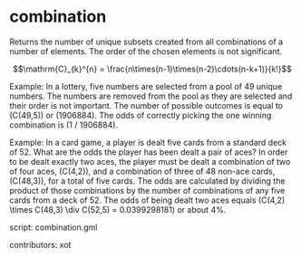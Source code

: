 combination
===========

Returns the number of unique subsets created from all
combinations of a number of elements. The order of the
chosen elements is not significant.

$$\mathrm{C}_{k}^{n} = \frac{n\times(n-1)\times(n-2)\cdots(n-k+1)}{k!}$$

Example: In a lottery, five numbers are selected from a pool of 49
unique numbers. The numbers are removed from the pool as they are
selected and their order is not important. The number of possible
outcomes is equal to \(C(49,5)\) or \(1906884\). The odds of correctly
picking the one winning combination is \(1 / 1906884\).

Example:  In a card game, a player is dealt five cards from a standard
deck of 52. What are the odds the player has been dealt a pair of aces?
In order to be dealt exactly two aces, the player must be dealt a combination
of two of four aces, \(C(4,2)\), and a combination of three of 48 non-ace
cards, \(C(48,3)\), for a total of five cards. The odds are calculated by
dividing the product of those combinations by the number of combinations of
any five cards from a deck of 52. The odds of being dealt two aces equals
\(C(4,2) \times C(48,3) \div C(52,5) = 0.0399298181\) or about 4%.

script: combination.gml

contributors: xot
